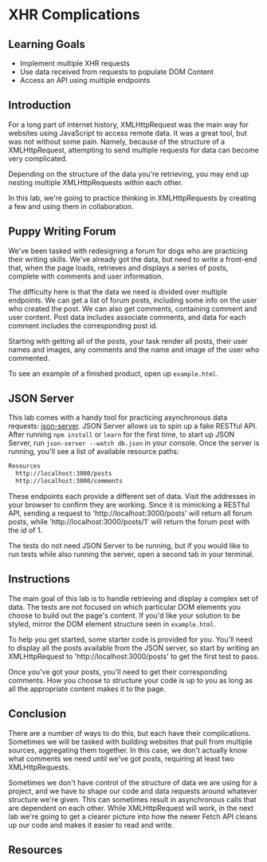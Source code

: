 # XHR Complications

## Learning Goals

- Implement multiple XHR requests
- Use data received from requests to populate DOM Content
- Access an API using multiple endpoints

## Introduction

For a long part of internet history, XMLHttpRequest was the main way for
websites using JavaScript to access remote data. It was a great tool, but was
not without some pain. Namely, because of the structure of a XMLHttpRequest,
attempting to send multiple requests for data can become very complicated.

Depending on the structure of the data you're retrieving, you may end up nesting
multiple XMLHttpRequests within each other.

In this lab, we're going to practice thinking in XMLHttpRequests by creating
a few and using them in collaboration.

## Puppy Writing Forum

We've been tasked with redesigning a forum for dogs who are practicing their
writing skills. We've already got the data, but need to write a front-end that,
when the page loads, retrieves and displays a series of posts, complete with
comments and user information.

The difficulty here is that the data we need is divided over multiple endpoints.
We can get a list of forum posts, including some info on the user who created
the post. We can also get comments, containing comment and user content. Post
data includes associate comments, and data for each comment includes the corresponding post id.

Starting with getting all of the posts, your task render all posts, their user
names and images, any comments and the name and image of the user who commented.

To see an example of a finished product, open up `example.html`.

## JSON Server

This lab comes with a handy tool for practicing asynchronous data requests:
[json-server][]. JSON Server allows us to spin up a fake RESTful API. After
running `npm install` or `learn` for the first time, to start up JSON Server,
run `json-server --watch db.json` in your console. Once the server is running,
you'll see a list of available resource paths:

```bash
Resources
  http://localhost:3000/posts
  http://localhost:3000/comments
```

These endpoints each provide a different set of data. Visit the addresses in your browser to confirm they are working. Since it is mimicking a RESTful API,
sending a request to 'http://localhost:3000/posts' will return all forum posts,
while 'http://localhost:3000/posts/1' will return the forum post with the id of 1.

The tests do not need JSON Server to be running, but if you would like to run
tests while also running the server, open a second tab in your terminal.

## Instructions

The main goal of this lab is to handle retrieving and display a complex set of data. The tests are not focused on which particular DOM elements you choose to
build out the page's content. If you'd like your solution to be styled, mirror the DOM element structure seen in `example.html`.

To help you get started, some starter code is provided for you. You'll need to
display all the posts available from the JSON server, so start by writing an
XMLHttpRequest to 'http://localhost:3000/posts' to get the first test to pass.

Once you've got your posts, you'll need to get their corresponding comments. How
you choose to structure your code is up to you as long as all the appropriate
content makes it to the page.

## Conclusion

There are a number of ways to do this, but each have their complications. Sometimes we will be tasked with building websites that pull from multiple
sources, aggregating them together. In this case, we don't actually know what
comments we need until we've got posts, requiring at least two XMLHttpRequests.

Sometimes we don't have control of the structure of data we are using for a
project, and we have to shape our code and data requests around whatever
structure we're given. This can sometimes result in asynchronous calls that
are dependent on each other. While XMLHttpRequest will work, in the next lab
we're going to get a clearer picture into how the newer Fetch API cleans up our
code and makes it easier to read and write.

## Resources

[json-server]: https://github.com/typicode/json-server
